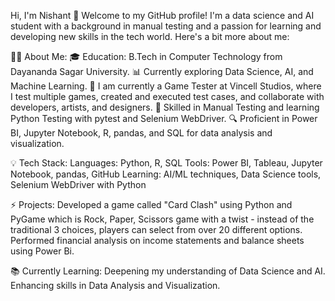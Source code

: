 Hi, I'm Nishant 👋
Welcome to my GitHub profile! I'm a data science and AI student with a background in manual testing and a passion for learning and developing new skills in the tech world. Here's a bit more about me:

🧑‍💻 About Me:
🎓 Education: B.Tech in Computer Technology from Dayananda Sagar University.
📊 Currently exploring Data Science, AI, and Machine Learning.
💼 I am currently a Game Tester at Vincell Studios, where I test multiple games, created and executed test cases, and collaborate with developers, artists, and designers.
🧪 Skilled in Manual Testing and learning Python Testing with pytest and Selenium WebDriver.
🔍 Proficient in Power BI, Jupyter Notebook, R, pandas, and SQL for data analysis and visualization.

💡 Tech Stack:
Languages: Python, R, SQL
Tools: Power BI, Tableau, Jupyter Notebook, pandas, GitHub
Learning: AI/ML techniques, Data Science tools, Selenium WebDriver with Python

⚡ Projects:
Developed a game called "Card Clash" using Python and PyGame which is Rock, Paper, Scissors game with a twist - instead of the traditional 3 choices, players can select from over 20 different options.
Performed financial analysis on income statements and balance sheets using Power Bi.

📚 Currently Learning:
Deepening my understanding of Data Science and AI.
Enhancing skills in Data Analysis and Visualization.
